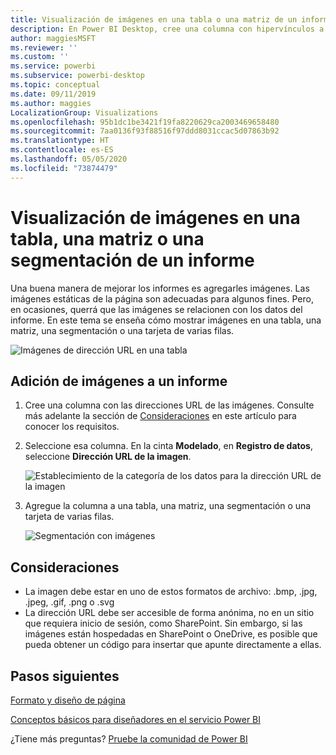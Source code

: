 ```yaml
---
title: Visualización de imágenes en una tabla o una matriz de un informe
description: En Power BI Desktop, cree una columna con hipervínculos a imágenes. A continuación, en Power BI Desktop o en el servicio Power BI, agregue esos hipervínculos a una tabla de informe, una matriz, una segmentación o una tarjeta de varias filas para mostrar la imagen.
author: maggiesMSFT
ms.reviewer: ''
ms.custom: ''
ms.service: powerbi
ms.subservice: powerbi-desktop
ms.topic: conceptual
ms.date: 09/11/2019
ms.author: maggies
LocalizationGroup: Visualizations
ms.openlocfilehash: 95b1dc1be3421f19fa8220629ca2003469658480
ms.sourcegitcommit: 7aa0136f93f88516f97ddd8031ccac5d07863b92
ms.translationtype: HT
ms.contentlocale: es-ES
ms.lasthandoff: 05/05/2020
ms.locfileid: "73874479"
---
```

# <a name="display-images-in-a-table-matrix-or-slicer-in-a-report"></a>Visualización de imágenes en una tabla, una matriz o una segmentación de un informe

Una buena manera de mejorar los informes es agregarles imágenes. Las imágenes estáticas de la página son adecuadas para algunos fines. Pero, en ocasiones, querrá que las imágenes se relacionen con los datos del informe. En este tema se enseña cómo mostrar imágenes en una tabla, una matriz, una segmentación o una tarjeta de varias filas. 

![Imágenes de dirección URL en una tabla](media/power-bi-images-tables/power-bi-url-images-table.png)

## <a name="add-images-to-your-report"></a>Adición de imágenes a un informe

1. Cree una columna con las direcciones URL de las imágenes. Consulte más adelante la sección de [Consideraciones](#considerations) en este artículo para conocer los requisitos.

1. Seleccione esa columna. En la cinta **Modelado**, en **Registro de datos**, seleccione **Dirección URL de la imagen**.

    ![Establecimiento de la categoría de los datos para la dirección URL de la imagen](media/power-bi-images-tables/power-bi-set-url-image.png)

1. Agregue la columna a una tabla, una matriz, una segmentación o una tarjeta de varias filas.

    ![Segmentación con imágenes](media/power-bi-images-tables/power-bi-url-images-slicer.png)

## <a name="considerations"></a>Consideraciones

- La imagen debe estar en uno de estos formatos de archivo: .bmp, .jpg, .jpeg, .gif, .png o .svg
- La dirección URL debe ser accesible de forma anónima, no en un sitio que requiera inicio de sesión, como SharePoint. Sin embargo, si las imágenes están hospedadas en SharePoint o OneDrive, es posible que pueda obtener un código para insertar que apunte directamente a ellas. 


## <a name="next-steps"></a>Pasos siguientes

[Formato y diseño de página](/learn/modules/visuals-in-power-bi/12-formatting)

[Conceptos básicos para diseñadores en el servicio Power BI](service-basic-concepts.md)

¿Tiene más preguntas? [Pruebe la comunidad de Power BI](https://community.powerbi.com/)

